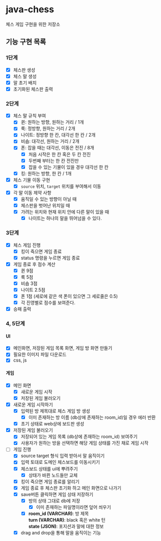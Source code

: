 # java-chess
체스 게임 구현을 위한 저장소

## 기능 구현 목록
### 1단계
- [x] 체스판 생성
- [x] 체스 말 생성
- [x] 말 초기 배치
- [x] 초기화된 체스판 출력

### 2단계
- [x] 체스 말 규칙 부여
    - [x] 퀸: 원하는 방향, 원하는 거리 / 1개
    - [x] 룩: 정방향, 원하는 거리 / 2개
    - [x] 나이트: 정방향 한 칸, 대각선 한 칸 / 2개
    - [x] 비숍: 대각선, 원하는 거리 / 2개
    - [x] 폰: 잡을 때는 대각선, 이동은 전진 / 8개
        - [x] 처음 시작은 한 칸 혹은 두 칸 전진
        - [x] 두번째 부터는 한 칸 전진만
        - [x] 잡을 수 있는 기물이 있을 경우 대각선 한 칸
    - [x] 킹: 원하는 방향, 한 칸 / 1개
- [x] 체스 기물 이동 구현
    - [x] `source` 위치, `target` 위치를 부여해서 이동
- [x] 각 말 이동 제약 사항
  - [x] 움직일 수 있는 방향이 아닐 때
  - [x] 체스판을 벗어난 위치일 때
  - [x] 가려는 위치와 현재 위치 안에 다른 말이 있을 때
    - [x] 나이트는 하나의 말을 뛰어넘을 수 있다.

### 3단계
- [x] 체스 게임 진행
    - [x] 킹이 죽으면 게임 종료
    - [x] status 명령을 누르면 게임 종료
- [x] 게임 종료 후 점수 계산
    - [x] 퀸 9점
    - [x] 룩 5점
    - [x] 비숍 3점
    - [x] 나이트 2.5점
    - [x] 폰 1점 (세로에 같은 색 폰이 있으면 그 세로줄은 0.5)
    - [x] 각 진영별로 점수를 보여준다.
- [x] 승패 출력

### 4, 5단계
#### UI
- [x] 메인화면, 저장된 게임 목록 화면, 게임 방 화면 만들기
- [x] 필요한 이미지 파일 다운로드
- [x] css, js

#### 게임
- [x] 메인 화면
  - [x] 새로운 게임 시작
  - [x] 저장된 게임 불러오기 

- [x] 새로운 게임 시작하기
  - [x] 입력된 방 제목대로 체스 게임 방 생성
    - [x] 이미 존재하는 방 이름 (db상에 존재하는 room_id)일 경우 에러 반환
  - [x] 초기 상태로 web상에 보드판 생성

- [x] 저장된 게임 불러오기
  - [x] 저장되어 있는 게임 목록 (db상에 존재하는 room_id) 보여주기
  - [x] 사용자가 원하는 방을 선택하면 해당 게임 상태를 가진 채로 게임 시작
  
- [ ] 게임 진행
  - [x] source target 형식 입력 받아서 말 움직이기
  - [x] 입력 토대로 도메인 체스보드를 이동시키기
  - [x] 체스보드 상태를 ui에 뿌려주기
    - [x] 상태가 바뀐 노드들만 교체
  - [x] 킹이 죽으면 게임 종료를 알리기
  - [x] 게임 종료 후 체스판 초기화 하고 메인 화면으로 나가기
  - [x] save버튼 클릭하면 게임 상태 저장하기
    - [x] 방의 상태 그대로 db에 저장
      - [x] 이미 존재하는 파일명이라면 덮어 씌우기
    - [x] **room_id (VARCHAR)**: 방 제목 <br>
      **turn (VARCHAR)**: black 혹은 white 턴 <br>
      **state (JSON)**: 포지션과 말에 대한 정보
  - [x] drag and drop을 통해 말을 움직이는 기능